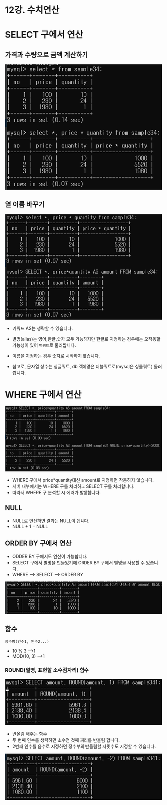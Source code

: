 # 12강. 수치연산

# SELECT 구에서 연산

## 가격과 수량으로 금액 계산하기

![](image/계산.png)

## 열 이름 바꾸기

![](image/별명.png)

- 키워드 AS는 생략할 수 있습니다.
- 별명(alias)는 영어,한글,숫자 모두 가능하지만 한글로 지정하는 경우에는
오작동할 가능성이 있어 `백쿼트`로 둘러쌉니다.

- 이름을 지정하는 경우 숫자로 시작하지 않습니다.  
- 참고로, 문자열 상수는 싱글쿼트, db 객체명은 더블쿼트로(mysql은 싱클쿼트) 둘러쌉니다.


# WHERE 구에서 연산

![](image/WHERE구.png)

- WHERE 구에서 price*quantity대신 amount로 지정하면 작동하지 않습니다.
- 서버 내부에서는 WHERE 구를 처리하고 SELECT 구를 처리합니다.
- 따라서 WHERE 구 분석할 시 에러가 발생합니다.

## NULL
- NULL로 연산하면 결과는 NULL이 됩니다.
- NULL + 1 = NULL

## ORDER BY 구에서 연산
- ODDER BY 구에서도 연산이 가능합니다.
- SELECT 구에서 별명을 만들었기에 ORDER BY 구에서 별명을 사용할 수 있습니다.
- WHERE -->  SELECT --> ORDER BY

![](image/orderby.png)


## 함수
```mysql
함수명(인수1, 인수2...)
```

- 10 % 3 -->1
- MOD(10, 3) -->1

### ROUND(열명, 표현할 소수점자리) 함수

![](image/round.png)

- 반올림 해주는 함수
- 두 번째 인수를 생략하면 소수점 첫째 짜리를 반올림 합니다.
- 2번째 인수를 음수로 지정하면 정수부의 반올림할 자릿수도 지정할 수 있습니다.

![](image/round2.png)